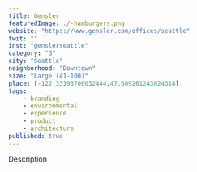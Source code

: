 ```yaml
---
title: Gensler
featuredImage: ./-hamburgers.png
website: "https://www.gensler.com/offices/seattle"
twit: ""
inst: "genslerseattle"
category: "G"
city: "Seattle"
neighborhood: "Downtown"
size: "Large (41-100)"
place: [-122.33193700032444,47.609261243024314]
tags:
    - branding
    - environmental
    - experience
    - product
    - architecture
published: true
---
```


Description
